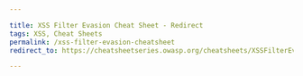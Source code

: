 ```yaml
---

title: XSS Filter Evasion Cheat Sheet - Redirect
tags: XSS, Cheat Sheets
permalink: /xss-filter-evasion-cheatsheet
redirect_to: https://cheatsheetseries.owasp.org/cheatsheets/XSSFilterEvasionCheatSheet.html

---
```


<!-- This content is now being maintained by the Cheat Sheet Series project. See https://github.com/OWASP/www-community/issues/189 for further details -->
